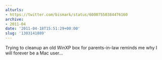```yaml
---
alturls:
- https://twitter.com/bismark/status/60007550384476160
archive:
- 2011-04
date: '2011-04-18T15:51:29+00:00'
slug: '1303141889'
---
```


Trying to cleanup an old WinXP box for parents-in-law reminds me why I will forever be a Mac user...

